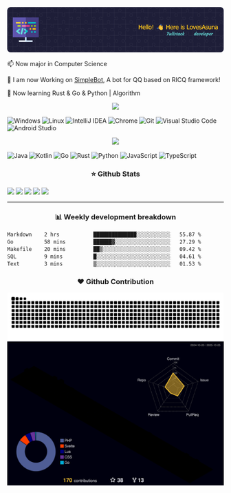 <img src="header.png"/>

📫 Now major in Computer Science

🔭 I am now Working on [SimpleBot](https://github.com/LovesAsuna/SimpleBot), A bot for QQ based on RICQ framework!

🌱 Now learning Rust & Go & Python | Algorithm

<div align="center"><img src="https://readme-typing-svg.herokuapp.com?center=true&lines=Tools"/></div>

![Windows](https://img.shields.io/badge/Windows-0078D6?style=for-the-badge&logo=windows&logoColor=white)
![Linux](https://img.shields.io/badge/Linux-FCC624?style=for-the-badge&logo=linux&logoColor=black)
![IntelliJ IDEA](https://img.shields.io/badge/IntelliJIDEA-000000.svg?style=for-the-badge&logo=intellij-idea&logoColor=white)
![Chrome](https://img.shields.io/badge/Google_chrome-4285F4?style=for-the-badge&logo=Google-chrome&logoColor=white)
![Git](https://img.shields.io/badge/GIT-E44C30?style=for-the-badge&logo=git&logoColor=white)
![Visual Studio Code](https://img.shields.io/badge/Visual%20Studio%20Code-0078d7.svg?style=for-the-badge&logo=visual-studio-code&logoColor=white)
![Android Studio](https://img.shields.io/badge/Android%20Studio-3DDC84.svg?style=for-the-badge&logo=Android-Studio&logoColor=white)

<div align="center"><img src="https://readme-typing-svg.herokuapp.com?center=true&lines=Languages"/></div>

![Java](https://img.shields.io/badge/Java-ED8B00?style=for-the-badge&logo=openjdk&logoColor=white)
![Kotlin](https://img.shields.io/badge/Kotlin-0095D5?&style=for-the-badge&logo=kotlin&logoColor=white)
![Go](https://img.shields.io/badge/Go-00ADD8?style=for-the-badge&logo=go&logoColor=white)
![Rust](https://img.shields.io/badge/Rust-black?style=for-the-badge&logo=rust&logoColor=#E57324)
![Python](https://img.shields.io/badge/Python-FFD43B?style=for-the-badge&logo=python&logoColor=blue)
![JavaScript](https://img.shields.io/badge/JavaScript-323330?style=for-the-badge&logo=javascript&logoColor=F7DF1E)
![TypeScript](https://img.shields.io/badge/TypeScript-007ACC?style=for-the-badge&logo=typescript&logoColor=white)

<h3 align="center">⭐ Github Stats</h3>

<a href="https://github.com/LovesAsuna"><img src="http://github-profile-summary-cards.vercel.app/api/cards/profile-details?username=LovesAsuna&theme=solarized"/></a>
![](http://github-profile-summary-cards.vercel.app/api/cards/repos-per-language?username=LovesAsuna&theme=solarized)
![](http://github-profile-summary-cards.vercel.app/api/cards/most-commit-language?username=LovesAsuna&theme=solarized)
![](http://github-profile-summary-cards.vercel.app/api/cards/stats?username=LovesAsuna&theme=solarized)
![](http://github-profile-summary-cards.vercel.app/api/cards/productive-time?username=LovesAsuna&theme=solarized&utcOffset=8)

---

<h3 align="center">📊 Weekly development breakdown</h3>
<!--START_SECTION:waka-->

```txt
Markdown    2 hrs           ██████████████░░░░░░░░░░░   55.87 %
Go          58 mins         ██████▓░░░░░░░░░░░░░░░░░░   27.29 %
Makefile    20 mins         ██▒░░░░░░░░░░░░░░░░░░░░░░   09.42 %
SQL         9 mins          █░░░░░░░░░░░░░░░░░░░░░░░░   04.61 %
Text        3 mins          ▒░░░░░░░░░░░░░░░░░░░░░░░░   01.53 %
```

<!--END_SECTION:waka-->

<h3 align="center">❤️ Github Contribution</h3>

<img src="https://raw.githubusercontent.com/LovesAsuna/LovesAsuna/snake/github-snake.svg"/>

<img src="https://raw.githubusercontent.com/LovesAsuna/LovesAsuna/profile-3d/profile-night-rainbow.svg"/>
